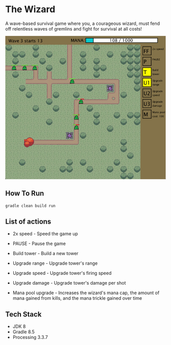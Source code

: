 # The Wizard
A wave-based survival game where you, a courageous wizard, must fend off relentless waves of gremlins and fight for survival at all costs!

<p align="center">
    <img src="https://github.com/bbat2575/TheWizard/blob/main/TheWizard.png"/>
</p>

## How To Run

```bash
gradle clean build run
```

## List of actions

* 2x speed - Speed the game up

* PAUSE - Pause the game

* Build tower - Build a new tower

* Upgrade range - Upgrade tower's range

* Upgrade speed - Upgrade tower's firing speed

* Upgrade damage - Upgrade tower's damage per shot

* Mana pool upgrade - Increases the wizard's mana cap, the amount of mana gained from kills, and the mana trickle gained over time

## Tech Stack
- JDK 8
- Gradle 8.5
- Processing 3.3.7

